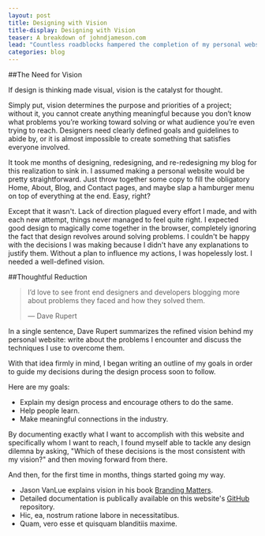 ```yaml
---
layout: post
title: Designing with Vision
title-display: Designing with Vision
teaser: A breakdown of johndjameson.com
lead: "Countless roadblocks hampered the completion of my personal website: problems I invented, problems I solved, and most importantly—problems I can explain my solutions to."
categories: blog
---
```


##The Need for Vision

If design is thinking made visual, vision is the catalyst for thought.

Simply put, vision determines the purpose and priorities of a project; without it, you cannot create anything meaningful because you don’t know what problems you’re working toward solving or what audience you’re even trying to reach. Designers need clearly defined goals and guidelines to abide by, or it is almost impossible to create something that satisfies everyone involved.

It took me months of designing, redesigning, and re-redesigning my blog for this realization to sink in. I assumed making a personal website would be pretty straightforward. Just throw together some copy to fill the obligatory Home, About, Blog, and Contact pages, and maybe slap a hamburger menu on top of everything at the end. Easy, right?

Except that it wasn't. Lack of direction plagued every effort I made, and with each new attempt, things never managed to feel quite right. I expected good design to magically come together in the browser, completely ignoring the fact that design revolves around solving problems. I couldn't be happy with the decisions I was making because I didn't have any explanations to justify them. Without a plan to influence my actions, I was hopelessly lost. I needed a well-defined vision.


##Thoughtful Reduction

>I’d love to see front end designers and developers blogging more about problems they faced and how they solved them.
>
>— Dave Rupert

In a single sentence, Dave Rupert summarizes the refined vision behind my personal website: write about the problems I encounter and discuss the techniques I use to overcome them.

With that idea firmly in mind, I began writing an outline of my goals in order to guide my decisions during the design process soon to follow. 

Here are my goals:

* Explain my design process and encourage others to do the same.
* Help people learn.
* Make meaningful connections in the industry.

By documenting exactly what I want to accomplish with this website and specifically whom I want to reach, I found myself able to tackle any design dilemna by asking, "Which of these decisions is the most consistent with my vision?" and then moving forward from there. 

And then, for the first time in months, things started going my way.


<!-- Branding Matters
http://brandingmatters.net/discoverYourVision.html

Vision
https://github.com/johndjameson/johndjameson.com/blob/master/docs/vision.md

Plethora
http://www.youtube.com/watch?v=-mTUmczVdik#t=33.5 -->


<ul class="post-footnotes">
	<li id="note:4">Jason VanLue explains vision in his book <a href="http://brandingmatters.net/discoverYourVision.html">Branding Matters</a>.</li>
	<li id="note:1">Detailed documentation is publically available on this website's <a href="https://github.com/johndjameson/johndjameson.com/blob/master/docs/vision.md">GitHub</a> repository.</li>
	<li id="note:2">Hic, ea, nostrum ratione labore in necessitatibus.</li>
	<li id="note:3">Quam, vero esse et quisquam blanditiis maxime.</li>
</ul>